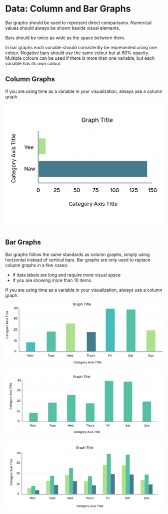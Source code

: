 # Data: Column and Bar Graphs

Bar graphs should be used to represent direct comparisons. Numerical values should always be shown beside visual elements.

Bars should be twice as wide as the space between them.

In bar graphs each variable should consistently be represented using one colour. Negative bars should use the same colour but at 60% opacity. Multiple colours can be used if there is more than one variable, but each variable has its own colour.

## Column Graphs

If you are using time as a variable in your visualization, always use a column graph. 


![](.gitbook/assets/asset-21-2x.png)

## Bar Graphs

Bar graphs follow the same standards as column graphs, simply using horizontal instead of vertical bars. Bar graphs are only used to replace column graphs in a few cases:

* If data labels are long and require more visual space
* If you are showing more than 10 items. 

If you are using time as a variable in your visualization, always use a column graph. 

![](.gitbook/assets/asset-22-2x%20%281%29.png)

![](.gitbook/assets/asset-23-2x%20%281%29.png)

![](.gitbook/assets/asset-25-2x%20%281%29.png)

